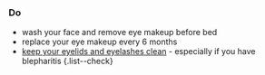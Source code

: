 ### Do
- wash your face and remove eye makeup before bed
- replace your eye makeup every 6 months
- [keep your eyelids and eyelashes clean](http://www.nhs.uk/Conditions/Blepharitis/Pages/Treatment.aspx) - especially
  if you have blepharitis
{.list--check}
